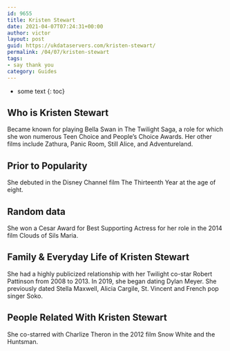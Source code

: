 ```yaml
---
id: 9655
title: Kristen Stewart
date: 2021-04-07T07:24:31+00:00
author: victor
layout: post
guid: https://ukdataservers.com/kristen-stewart/
permalink: /04/07/kristen-stewart
tags:
- say thank you
category: Guides
---
```


* some text
{: toc}


## Who is Kristen Stewart



Became known for playing Bella Swan in The Twilight Saga, a role for which she won numerous Teen Choice and People&#8217;s Choice Awards. Her other films include Zathura, Panic Room, Still Alice, and Adventureland.

                
                
                
## Prior to Popularity



She debuted in the Disney Channel film The Thirteenth Year at the age of eight.

                
                
                
## Random data



She won a Cesar Award for Best Supporting Actress for her role in the 2014 film Clouds of Sils Maria.

                
                
                
## Family & Everyday Life of Kristen Stewart



She had a highly publicized relationship with her Twilight co-star Robert Pattinson from 2008 to 2013. In 2019, she began dating Dylan Meyer. She previously dated Stella Maxwell, Alicia Cargile, St. Vincent and French pop singer Soko. 

                
                
                
## People Related With Kristen Stewart



She co-starred with Charlize Theron in the 2012 film Snow White and the Huntsman. 

                
              
            
          
          
          
